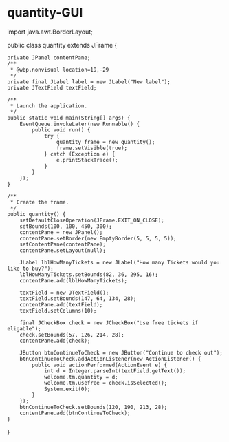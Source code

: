 quantity-GUI
============
import java.awt.BorderLayout;


public class quantity extends JFrame {

	private JPanel contentPane;
	/**
	 * @wbp.nonvisual location=19,-29
	 */
	private final JLabel label = new JLabel("New label");
	private JTextField textField;

	/**
	 * Launch the application.
	 */
	public static void main(String[] args) {
		EventQueue.invokeLater(new Runnable() {
			public void run() {
				try {
					quantity frame = new quantity();
					frame.setVisible(true);
				} catch (Exception e) {
					e.printStackTrace();
				}
			}
		});
	}

	/**
	 * Create the frame.
	 */
	public quantity() {
		setDefaultCloseOperation(JFrame.EXIT_ON_CLOSE);
		setBounds(100, 100, 450, 300);
		contentPane = new JPanel();
		contentPane.setBorder(new EmptyBorder(5, 5, 5, 5));
		setContentPane(contentPane);
		contentPane.setLayout(null);
		
		JLabel lblHowManyTickets = new JLabel("How many Tickets would you like to buy?");
		lblHowManyTickets.setBounds(82, 36, 295, 16);
		contentPane.add(lblHowManyTickets);
		
		textField = new JTextField();
		textField.setBounds(147, 64, 134, 28);
		contentPane.add(textField);
		textField.setColumns(10);
		
		final JCheckBox check = new JCheckBox("Use free tickets if eligable");
		check.setBounds(57, 126, 214, 28);
		contentPane.add(check);
		
		JButton btnContinueToCheck = new JButton("Continue to check out");
		btnContinueToCheck.addActionListener(new ActionListener() {
			public void actionPerformed(ActionEvent e) {
				int d = Integer.parseInt(textField.getText());
				welcome.tm.quantity = d;
				welcome.tm.usefree = check.isSelected(); 
				System.exit(0);
			}
		});
		btnContinueToCheck.setBounds(120, 190, 213, 28);
		contentPane.add(btnContinueToCheck);
	}
}
